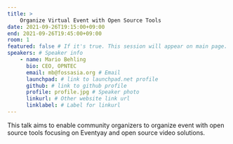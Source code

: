 ```yaml
---
title: >
    Organize Virtual Event with Open Source Tools 
date: 2021-09-26T19:15:00+09:00
end: 2021-09-26T19:45:00+09:00
room: 1
featured: false # If it's true. This session will appear on main page.
speakers: # Speaker info
    - name: Mario Behling
      bio: CEO, OPNTEC
      email: mb@fossasia.org # Email
      launchpad: # link to launchpad.net profile
      github: # link to github profile
      profile: profile.jpg # Speaker photo
      linkurl: # Other website link url
      linklabel: # Label for linkurl
---
```

This talk aims to enable community organizers to organize event with open source tools focusing on Eventyay and open source video solutions.



